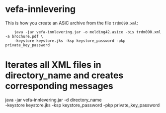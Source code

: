 # vefa-innlevering

This is how you create an ASiC archive from the file `trdm090.xml`:

```
    java -jar vefa-innlevering.jar -o melding42.asice -bis trdm090.xml -a brochure.pdf \
    -keystore keystore.jks -ksp keystore_password -pkp private_key_password
```

# Iterates all XML files in directory_name and creates corresponding messages 
java -jar vefa-innlevering.jar -d directory_name \
     -keystore keystore.jks -ksp keystore_password -pkp private_key_password